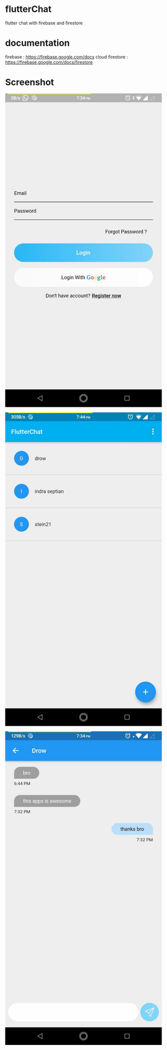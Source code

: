 # flutterChat
flutter chat with firebase and firestore

# documentation
firebase : https://firebase.google.com/docs
cloud firestore : https://firebase.google.com/docs/firestore

# Screenshot
![](images/login.jpg)

![](images/home.jpg)

![](images/chat.jpg)

